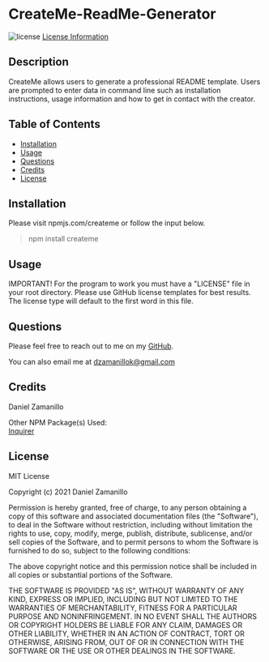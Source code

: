 # CreateMe-ReadMe-Generator

![license](https://img.shields.io/badge/license-MIT-blue) [License Information](#license)

## Description

CreateMe allows users to generate a professional README template. Users are prompted to enter data in command line such as installation instructions, usage information and how to get in contact with the creator.

## Table of Contents

- [Installation](#installation)
- [Usage](#usage)
- [Questions](#questions)
- [Credits](#credits)
- [License](*license)

## Installation

Please visit npmjs.com/createme or follow the input below.
<br>

> npm install createme

## Usage

IMPORTANT! For the program to work you must have a "LICENSE" file in your root directory. Please use GitHub license templates for best results. The license type will default to the first word in this file.

## Questions

Please feel free to reach out to me on my [GitHub](https://github.com/dzamanillo).

You can also email me at dzamanillok@gmail.com

## Credits

Daniel Zamanillo

Other NPM Package(s) Used:
<br>
[Inquirer](https://www.npmjs.com/package/inquirer)

## License

MIT License

Copyright (c) 2021 Daniel Zamanillo

Permission is hereby granted, free of charge, to any person obtaining a copy
of this software and associated documentation files (the "Software"), to deal
in the Software without restriction, including without limitation the rights
to use, copy, modify, merge, publish, distribute, sublicense, and/or sell
copies of the Software, and to permit persons to whom the Software is
furnished to do so, subject to the following conditions:

The above copyright notice and this permission notice shall be included in all
copies or substantial portions of the Software.

THE SOFTWARE IS PROVIDED "AS IS", WITHOUT WARRANTY OF ANY KIND, EXPRESS OR
IMPLIED, INCLUDING BUT NOT LIMITED TO THE WARRANTIES OF MERCHANTABILITY,
FITNESS FOR A PARTICULAR PURPOSE AND NONINFRINGEMENT. IN NO EVENT SHALL THE
AUTHORS OR COPYRIGHT HOLDERS BE LIABLE FOR ANY CLAIM, DAMAGES OR OTHER
LIABILITY, WHETHER IN AN ACTION OF CONTRACT, TORT OR OTHERWISE, ARISING FROM,
OUT OF OR IN CONNECTION WITH THE SOFTWARE OR THE USE OR OTHER DEALINGS IN THE
SOFTWARE.

